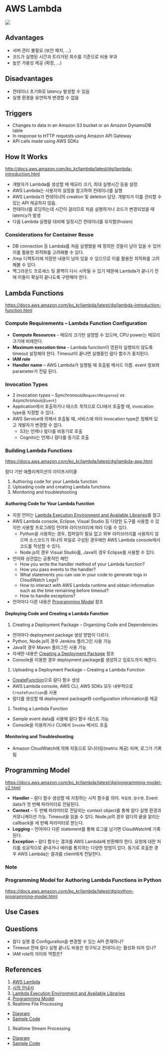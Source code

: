 # AWS Lambda

![](https://d0.awsstatic.com/Test%20Images/MasonTests/Lambda_HowItWorks.png)

## Advantages

- 서버 관리 불필요 (보안 패치, ...)
- 코드가 실행된 시간과 트리거된 회수를 기준으로 비용 부과
- 높은 가용성 제공 (확장, ...)

## Disadvantages

- 컨테이너 초기화로 latency 발생할 수 있음
- 실행 환경을 유연하게 변경할 수 없음

## Triggers

- Changes to data in an Amazon S3 bucket or an Amazon DynamoDB table
- In response to HTTP requests using Amazon API Gateway
- API calls made using AWS SDKs

## How It Works

http://docs.aws.amazon.com/ko_kr/lambda/latest/dg/lambda-introduction.html

- 개발자가 Lambda를 생성할 때 메모리 크기, 최대 실행시간 등을 설정
- AWS Lambda는 사용자의 설정을 참고하여 컨테이너를 실행
- AWS Lambda가 컨테이너의 creation 및 deletion 담당. 개발자가 이를 관리할 수 있는 API 제공하지 않음.
- 컨테이너를 로딩하는데 시간이 걸리므로 처음 실행하거나 코드가 변경되었을 때 latency가 발생
- 다음 Lambda 실행을 대비해 일정시간 컨테이너를 유지함(frozen)

### Considerations for Container Reuse

- DB connection 등 Lambda를 처음 실행했을 때 정의한 것들이 남아 있을 수 있어 이를 활용한 최적화를 고려해볼 수 있다.
- /tmp 디렉토리에 저장한 내용이 남아 있을 수 있으므로 이를 활용한 최적화를 고려해볼 수 있다.
- 백그라운드 프로세스 및 콜백이 다시 시작될 수 있기 때문에 Lambda가 끝나기 전에 이들이 확실히 끝나도록 구현해야 한다.

## Lambda Functions

https://docs.aws.amazon.com/ko_kr/lambda/latest/dg/lambda-introduction-function.html

### Compute Requirements – Lambda Function Configuration

- **Compute Resources** – 메모리 크기만 설정할 수 있으며, CPU power는 메모리 크기에 비례한다.
- **Maximum execution time** – Lambda function이 영원히 실행되지 않도록 timeout 설정해야 한다. Timeout이 끝나면 실행중인 람다 함수가 중지된다.
- **IAM role**
- **Handler name** – AWS Lambda가 실행될 때 호출될 메서드 이름. event 정보와 parameter가 전달 된다.

### Invocation Types

- 2 invocation types – Synchronous(`RequestResponse`) vs Asynchronous(`Event`)
- Application에서 호출하거나 테스트 목적으로 CLI에서 호출할 때, invocation type을 지정할 수 있다.
- AWS Service에 의해서 호출될 때, 서비스에 따라 invocation type은 정해져 있고 개발자가 변경할 수 없다.
  - S3는 언제나 람다를 비동기로 호출
  - Cognito는 언제나 람다를 동기로 호출

### Building Lambda Functions

https://docs.aws.amazon.com/ko_kr/lambda/latest/dg/lambda-app.html

람다 기반 애플리케이션의 라이프사이클

1. Authoring code for your Lambda function
1. Uploading code and creating Lambda functions
1. Monitoring and troubleshooting

#### Authoring Code for Your Lambda Function

- 지원 언어는 [Lambda Execution Environment and Available Libraries](https://docs.aws.amazon.com/ko_kr/lambda/latest/dg/current-supported-versions.html)를 참고
- AWS Lambda console, Eclipse, Visual Studio 등 다양한 도구를 사용할 수 있지만 사용할 프로그래밍 언어와 라이브러리에 따라 다를 수 있다.
  - Python을 사용하는 경우, 컴파일이 필요 없고 외부 라이브러리를 사용하지 않으며 소스코드가 하나의 파일로 구성된 경우에만 AWS Lambda console에서 코드를 작성할
    수 있다.
  - Node.js의 경우 Visual Studio를, Java의 경우 Eclipse를 사용할 수 있다.
- 언어와 상관없는 공통적인 패턴
  - How you write the handler method of your Lambda function?
  - How you pass events to the handler?
  - What statements you can use in your code to generate logs in CloudWatch Logs?
  - How to interact with AWS Lambda runtime and obtain information such as the time remaining before timeout?
  - How to handle exceptions?
- 언어마다 다른 내용은 [Programming Model](https://docs.aws.amazon.com/ko_kr/lambda/latest/dg/programming-model-v2.html) 참조

#### Deploying Code and Creating a Lambda Function

1. Creating a Deployment Package – Organizing Code and Dependencies
  - 언어마다 deployment package 생성 방법이 다르다.
  - Python, Node.js의 경우 Jenkins 플러그인 사용 가능
  - Java의 경우 Maven 플러그인 사용 가능
  - 자세한 내용은 [Creating a Deployment Package](https://docs.aws.amazon.com/ko_kr/lambda/latest/dg/deployment-package-v2.html) 참조
  - Console을 이용한 경우 deployment package를 생성하고 업로드까지 해준다.
1. Uploading a Deployment Package – Creating a Lambda Function
  - [CreateFunction](https://docs.aws.amazon.com/ko_kr/lambda/latest/dg/API_CreateFunction.html)으로 람다 함수 생성
  - AWS Lambda console, AWS CLI, AWS SDKs 모두 내부적으로 `CreateFunction`을 사용
  - 람다를 생성할 때 deployment package와 configuration information을 제공
1. Testing a Lambda Function
  - Sample event data를 사용해 람다 함수 테스트 가능
  - Console을 이용하거나 CLI에서 `Invoke` 메서드 호출

#### Monitoring and Troubleshooting

- Amazon CloudWatch에 의해 자동으로 모니터링(metric 제공) 되며, 로그가 기록됨

## Programming Model

https://docs.aws.amazon.com/ko_kr/lambda/latest/dg/programming-model-v2.html

- **Handler** – 람다 함수 생성할 때 지정하는 시작 함수를 의미. `파일명.함수명`. Event data가 첫 번째 파라미터로 전달된다.
- **Context** – 두 번째 파라미터로 전달되는 context object를 통해 람다 실행 환경과 커뮤니케이션 가능. Timeout을 읽을 수 있다. Node.js의 경우 람다의 끝을 알리는
  callback을 세 번째 파라미터로 받는다.
- **Logging** – 언어마다 다른 statement를 통해 로그를 남기면 CloudWatch에 기록된다.
- **Exception** – 람다 함수는 결과를 AWS Lambda에 반환해야 한다. 요청에 대한 처리를 성공적으로 끝내거나 에러를 통지하는 다양한 방법이 있다. 동기로 호출한 경우
  AWS Lambda는 결과를 client에게 전달한다.

### Note

### Programming Model for Authoring Lambda Functions in Python

https://docs.aws.amazon.com/ko_kr/lambda/latest/dg/python-programming-model.html

## Use Cases

## Questions

- 람다 실행 중 Configuration을 변경할 수 있는 API 존재하나?
- Timeout 전에 람다 실행 끝나도 비용은 청구되고 컨테이너는 활성화 되어 있나?
- IAM role의 의미와 역할은?

## References

1. [AWS Lambda](https://aws.amazon.com/ko/lambda/)
1. [시작 안내서](http://docs.aws.amazon.com/ko_kr/lambda/latest/dg/welcome.html)
1. [Lambda Execution Environment and Available Libraries](https://docs.aws.amazon.com/ko_kr/lambda/latest/dg/current-supported-versions.html)
1. [Programming Model](https://docs.aws.amazon.com/ko_kr/lambda/latest/dg/programming-model-v2.html)
1. Realtime File Processing
  - [Diagram](https://s3.amazonaws.com/awslambda-reference-architectures/file-processing/lambda-refarch-fileprocessing.pdf)
  - [Sample Code](https://github.com/awslabs/lambda-refarch-fileprocessing)
1. Realtime Stream Processing
  - [Diagram](https://s3.amazonaws.com/awslambda-reference-architectures/stream-processing/lambda-refarch-streamprocessing.pdf)
  - [Sample Code](https://github.com/awslabs/lambda-refarch-streamprocessing)

